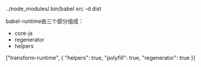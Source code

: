 ../node_modules/.bin/babel src -d dist


babel-runtime由三个部分组成：

- core-js
- regenerator
- helpers



["transform-runtime", {
    "helpers": true,
    "polyfill": true,
    "regenerator": true
}]